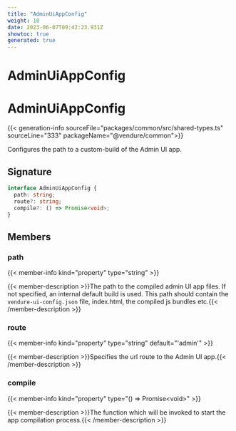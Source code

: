 ```yaml
---
title: "AdminUiAppConfig"
weight: 10
date: 2023-06-07T09:42:23.931Z
showtoc: true
generated: true
---
```

<!-- This file was generated from the Vendure source. Do not modify. Instead, re-run the "docs:build" script -->

# AdminUiAppConfig
<div class="symbol">


# AdminUiAppConfig

{{< generation-info sourceFile="packages/common/src/shared-types.ts" sourceLine="333" packageName="@vendure/common">}}

Configures the path to a custom-build of the Admin UI app.

## Signature

```TypeScript
interface AdminUiAppConfig {
  path: string;
  route?: string;
  compile?: () => Promise<void>;
}
```
## Members

### path

{{< member-info kind="property" type="string"  >}}

{{< member-description >}}The path to the compiled admin UI app files. If not specified, an internal
default build is used. This path should contain the `vendure-ui-config.json` file,
index.html, the compiled js bundles etc.{{< /member-description >}}

### route

{{< member-info kind="property" type="string" default="'admin'"  >}}

{{< member-description >}}Specifies the url route to the Admin UI app.{{< /member-description >}}

### compile

{{< member-info kind="property" type="() =&#62; Promise&#60;void&#62;"  >}}

{{< member-description >}}The function which will be invoked to start the app compilation process.{{< /member-description >}}


</div>
